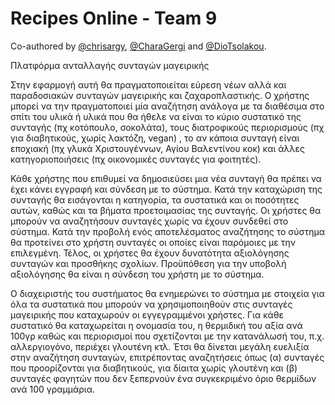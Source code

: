 # Recipes Online - Team 9

Co-authored by [@chrisargy](https://github.com/chrisargy), [@CharaGergi](https://github.com/CharaGergi) and [@DioTsolakou](https://github.com/DioTsolakou).



Πλατφόρμα ανταλλαγής συνταγών μαγειρικής

Στην εφαρμογή αυτή θα πραγματοποιείται εύρεση νέων αλλά και παραδοσιακών συνταγών μαγειρικής και ζαχαροπλαστικής. Ο χρήστης μπορεί να την πραγματοποιεί μία αναζήτηση ανάλογα με τα διαθέσιμα στο σπίτι του υλικά ή υλικά που θα ήθελε να είναι το κύριο συστατικό της συνταγής (πχ κοτόπουλο, σοκολάτα), τους διατροφικούς περιορισμούς (πχ για διαβητικούς, χωρίς λακτόζη, vegan) , το αν κάποια συνταγή είναι εποχιακή (πχ γλυκά Χριστουγέννων, Αγίου Βαλεντίνου κοκ) και άλλες κατηγοριοποιήσεις (πχ οικονομικές συνταγές για φοιτητές). 

Κάθε χρήστης που επιθυμεί να δημοσιεύσει μια νέα συνταγή θα πρέπει να έχει κάνει εγγραφή και σύνδεση με το σύστημα. Κατά την καταχώριση της συνταγής θα εισάγονται η κατηγορία, τα συστατικά και οι ποσότητες αυτών, καθώς και τα βήματα προετοιμασίας της συνταγής. Οι χρήστες θα μπορούν να αναζητήσουν συνταγές χωρίς να έχουν συνδεθεί στο σύστημα. Κατά την προβολή ενός αποτελέσματος αναζήτησης το σύστημα θα προτείνει στο χρήστη συνταγές οι οποίες είναι παρόμοιες με την επιλεγμένη. Τέλος, οι χρήστες θα έχουν δυνατότητα αξιολόγησης συνταγών και προσθήκης σχολίων. Προϋπόθεση για την υποβολή αξιολόγησης θα είναι η σύνδεση του χρήστη με το σύστημα. 

Ο διαχειριστής του συστήματος θα ενημερώνει το σύστημα με στοιχεία για όλα τα συστατικά που μπορούν να χρησιμοποιηθούν στις συνταγές μαγειρικής που καταχωρούν οι εγγεγραμμένοι χρήστες. Για κάθε συστατικό θα καταχωρείται η ονομασία του, η θερμιδική του αξία ανά 100γρ καθώς και περιορισμοί που σχετίζονται με την κατανάλωσή του, π.χ. αλλεργιογόνο, περιέχει γλουτένη κτλ. Έτσι θα δίνεται μεγάλη ευελιξία στην αναζήτηση συνταγών, επιτρέποντας αναζητήσεις όπως (α) συνταγές που προορίζονται για διαβητικούς, για δίαιτα χωρίς γλουτένη και (β) συνταγές φαγητών που δεν ξεπερνούν ένα συγκεκριμένο όριο θερμίδων ανά 100 γραμμάρια. 
